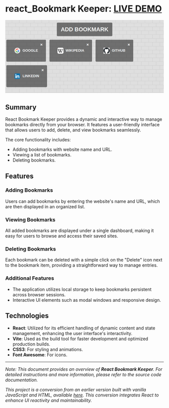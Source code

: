 # react_Bookmark Keeper: [LIVE DEMO](https://shcoobz.github.io/react_bookmark-keeper/)

![React Bookmark Keeper](src/img/react_bookmark-keeper.png)

## Summary

React Bookmark Keeper provides a dynamic and interactive way to manage bookmarks directly from your browser. It features a user-friendly interface that allows users to add, delete, and view bookmarks seamlessly.

The core functionality includes:

- Adding bookmarks with website name and URL.
- Viewing a list of bookmarks.
- Deleting bookmarks.

## Features

### Adding Bookmarks

Users can add bookmarks by entering the website's name and URL, which are then displayed in an organized list.

### Viewing Bookmarks

All added bookmarks are displayed under a single dashboard, making it easy for users to browse and access their saved sites.

### Deleting Bookmarks

Each bookmark can be deleted with a simple click on the "Delete" icon next to the bookmark item, providing a straightforward way to manage entries.

### Additional Features

- The application utilizes local storage to keep bookmarks persistent across browser sessions.
- Interactive UI elements such as modal windows and responsive design.

## Technologies

- **React**: Utilized for its efficient handling of dynamic content and state management, enhancing the user interface's interactivity.
- **Vite**: Used as the build tool for faster development and optimized production builds.
- **CSS3**: For styling and animations.
- **Font Awesome**: For icons.

---

_Note: This document provides an overview of **React Bookmark Keeper**. For detailed instructions and more information, please refer to the source code documentation._

_This project is a conversion from an earlier version built with vanilla JavaScript and HTML, available [here](https://github.com/Shcoobz/basicJS_bookmark-keeper). This conversion integrates React to enhance UI reactivity and maintainability._
